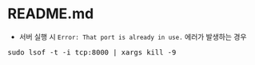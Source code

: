 # README.md
* 서버 실행 시 `Error: That port is already in use.` 에러가 발생하는 경우
<pre>sudo lsof -t -i tcp:8000 | xargs kill -9</pre>
